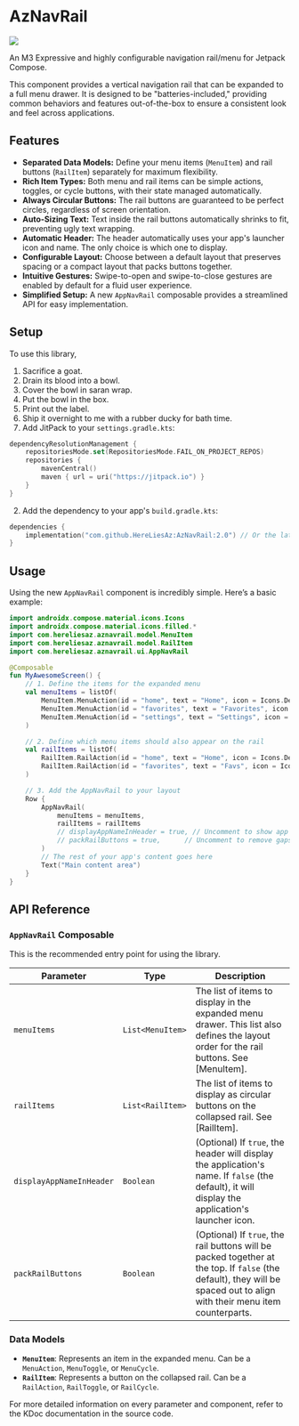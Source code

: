 # AzNavRail

[![](https://jitpack.io/v/HereLiesAz/AzNavRail.svg)](https://jitpack.io/#HereLiesAz/AzNavRail)

An M3 Expressive and highly configurable navigation rail/menu for Jetpack Compose.

This component provides a vertical navigation rail that can be expanded to a full menu drawer. It is designed to be "batteries-included," providing common behaviors and features out-of-the-box to ensure a consistent look and feel across applications.

## Features

-   **Separated Data Models:** Define your menu items (`MenuItem`) and rail buttons (`RailItem`) separately for maximum flexibility.
-   **Rich Item Types:** Both menu and rail items can be simple actions, toggles, or cycle buttons, with their state managed automatically.
-   **Always Circular Buttons:** The rail buttons are guaranteed to be perfect circles, regardless of screen orientation.
-   **Auto-Sizing Text:** Text inside the rail buttons automatically shrinks to fit, preventing ugly text wrapping.
-   **Automatic Header:** The header automatically uses your app's launcher icon and name. The only choice is which one to display.
-   **Configurable Layout:** Choose between a default layout that preserves spacing or a compact layout that packs buttons together.
-   **Intuitive Gestures:** Swipe-to-open and swipe-to-close gestures are enabled by default for a fluid user experience.
-   **Simplified Setup:** A new `AppNavRail` composable provides a streamlined API for easy implementation.

## Setup

To use this library, 

1) Sacrifice a goat. 
2) Drain its blood into a bowl.
3) Cover the bowl in saran wrap.
4) Put the bowl in the box.
5) Print out the label.
6) Ship it overnight to me with a rubber ducky for bath time.
7) Add JitPack to your `settings.gradle.kts`:

```kotlin
dependencyResolutionManagement {
    repositoriesMode.set(RepositoriesMode.FAIL_ON_PROJECT_REPOS)
    repositories {
        mavenCentral()
        maven { url = uri("https://jitpack.io") }
    }
}
```

2.  Add the dependency to your app's `build.gradle.kts`:

```kotlin
dependencies {
    implementation("com.github.HereLiesAz:AzNavRail:2.0") // Or the latest version
}
```

## Usage

Using the new `AppNavRail` component is incredibly simple. Here’s a basic example:

```kotlin
import androidx.compose.material.icons.Icons
import androidx.compose.material.icons.filled.*
import com.hereliesaz.aznavrail.model.MenuItem
import com.hereliesaz.aznavrail.model.RailItem
import com.hereliesaz.aznavrail.ui.AppNavRail

@Composable
fun MyAwesomeScreen() {
    // 1. Define the items for the expanded menu
    val menuItems = listOf(
        MenuItem.MenuAction(id = "home", text = "Home", icon = Icons.Default.Home, onClick = { /* ... */ }),
        MenuItem.MenuAction(id = "favorites", text = "Favorites", icon = Icons.Default.Favorite, onClick = { /* ... */ }),
        MenuItem.MenuAction(id = "settings", text = "Settings", icon = Icons.Default.Settings, onClick = { /* ... */ })
    )

    // 2. Define which menu items should also appear on the rail
    val railItems = listOf(
        RailItem.RailAction(id = "home", text = "Home", icon = Icons.Default.Home, onClick = { /* ... */ }),
        RailItem.RailAction(id = "favorites", text = "Favs", icon = Icons.Default.Favorite, onClick = { /* ... */ })
    )

    // 3. Add the AppNavRail to your layout
    Row {
        AppNavRail(
            menuItems = menuItems,
            railItems = railItems
            // displayAppNameInHeader = true, // Uncomment to show app name instead of icon
            // packRailButtons = true,      // Uncomment to remove gaps between rail buttons
        )
        // The rest of your app's content goes here
        Text("Main content area")
    }
}
```

## API Reference

### `AppNavRail` Composable

This is the recommended entry point for using the library.

| Parameter                | Type                  | Description                                                                                                                                                             |
|--------------------------|-----------------------|-------------------------------------------------------------------------------------------------------------------------------------------------------------------------|
| `menuItems`              | `List<MenuItem>`      | The list of items to display in the expanded menu drawer. This list also defines the layout order for the rail buttons. See [MenuItem].                                     |
| `railItems`              | `List<RailItem>`      | The list of items to display as circular buttons on the collapsed rail. See [RailItem].                                                                                |
| `displayAppNameInHeader` | `Boolean`             | (Optional) If `true`, the header will display the application's name. If `false` (the default), it will display the application's launcher icon.                             |
| `packRailButtons`        | `Boolean`             | (Optional) If `true`, the rail buttons will be packed together at the top. If `false` (the default), they will be spaced out to align with their menu item counterparts. |

### Data Models

-   **`MenuItem`**: Represents an item in the expanded menu. Can be a `MenuAction`, `MenuToggle`, or `MenuCycle`.
-   **`RailItem`**: Represents a button on the collapsed rail. Can be a `RailAction`, `RailToggle`, or `RailCycle`.

For more detailed information on every parameter and component, refer to the KDoc documentation in the source code.
